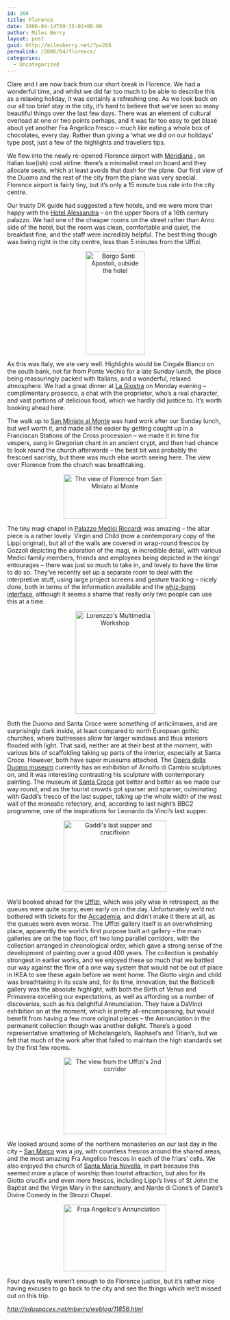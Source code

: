 ```yaml
---
id: 266
title: Florence
date: 2006-04-14T09:35:02+00:00
author: Miles Berry
layout: post
guid: http://milesberry.net/?p=266
permalink: /2006/04/florence/
categories:
  - Uncategorized
---
```

Clare and I are now back from our short break in Florence. We had a wonderful time, and whilst we did far too much to be able to describe this as a relaxing holiday, it was certainly a refreshing one. As we look back on our all too brief stay in the city, it’s hard to believe that we’ve seen so many beautiful things over the last few days. There was an element of cultural overload at one or two points perhaps, and it was far too easy to get blasé about yet another Fra Angelico fresco – much like eating a whole box of chocolates, every day. Rather than giving a ‘what we did on our holidays’ type post, just a few of the highlights and travellers tips.<!--more-->

We flew into the newly re-opened Florence airport with [Meridiana](http://www.meridiana.it/) , an Italian low(ish) cost airline: there’s a minimalist meal on board and they allocate seats, which at least avoids that dash for the plane. Our first view of the Duomo and the rest of the city from the plane was very special. Florence airport is fairly tiny, but it’s only a 15 minute bus ride into the city centre.

Our trusty DK guide had suggested a few hotels, and we were more than happy with the [Hotel Alessandra](http://www.hotelalessandra.com/) – on the upper floors of a 16th century palazzo. We had one of the cheaper rooms on the street rather than Arno side of the hotel, but the room was clean, comfortable and quiet, the breakfast fine, and the staff were incredibly helpful. The best thing though was being right in the city centre, less than 5 minutes from the Uffizi.</p> 

<div style="text-align: center">
  <img src="http://static.flickr.com/52/128316686_b9ee57ec5d_m.jpg" border="0" alt="Borgo Santi Apostoli, outside the hotel" width="139" height="240" />
</div>

</a>

As this was Italy, we ate very well. Highlights would be Cingale Bianco on the south bank, not far from Ponte Vechio for a late Sunday lunch, the place being reassuringly packed with Italians, and a wonderful, relaxed atmosphere. We had a great dinner at [La Giostra](///Users/mberry/Desktop/www.ristorantelagiostra.com) on Monday evening – complimentary prosecco, a chat with the proprietor, who’s a real character, and vast portions of delicious food, which we hardly did justice to. It’s worth booking ahead here.

The walk up to [San Miniato al Monte](http://en.wikipedia.org/wiki/Basilica_di_San_Miniato_al_Monte) was hard work after our Sunday lunch, but well worth it, and made all the easier by getting caught up in a Franciscan Stations of the Cross procession – we made it in time for vespers, sung in Gregorian chant in an ancient crypt, and then had chance to look round the church afterwards – the best bit was probably the frescoed sacristy, but there was much else worth seeing here. The view over Florence from the church was breathtaking.

<p align="center">
  <a href="http://www.flickr.com/photos/mberry/128316405/"><img src="http://static.flickr.com/56/128316405_3c6ed838b7_m.jpg" border="0" alt="The view of Florence from San Miniato al Monte" width="240" height="104" /></a>
</p>

The tiny magi chapel in [Palazzo Medici Riccardi](http://www.palazzo-medici.it/) was amazing – the altar piece is a rather lovely  Virgin and Child (now a contemporary copy of the Lippi original), but all of the walls are covered in wrap-round frescos by Gozzoli depicting the adoration of the magi, in incredible detail, with various Medici family members, friends and employees being depicted in the kings’ entourages – there was just so much to take in, and lovely to have the time to do so. They’ve recently set up a separate room to deal with the interpretive stuff, using large project screens and gesture tracking – nicely done, both in terms of the information available and the [whiz-bang interface](http://www.palazzo-medici.it/eng/sperimenta.htm), although it seems a shame that really only two people can use this at a time.

<p align="center">
  <a href="http://www.flickr.com/photos/mberry/128317095/"><img src="http://static.flickr.com/45/128317095_82948e3110_m.jpg" border="0" alt="Lorenzzo's Multimedia Workshop" width="185" height="240" /></a>
</p>

Both the Duomo and Santa Croce were something of anticlimaxes, and are surprisingly dark inside, at least compared to north European gothic churches, where buttresses allow for larger windows and thus interiors flooded with light. That said, neither are at their best at the moment, with various bits of scaffolding taking up parts of the interior, especially at Santa Croce. However, both have super museums attached. The [Opera della Duomo museum](http://www.operaduomo.firenze.it/) currently has an exhibition of Arnolfo di Cambio sculptures on, and it was interesting contrasting his sculpture with contemporary painting. The museum at [Santa Croce](http://en.wikipedia.org/wiki/Basilica_di_Santa_Croce_di_Firenze) got better and better as we made our way round, and as the tourist crowds got sparser and sparser, culminating with Gaddi’s fresco of the last supper, taking up the whole width of the west wall of the monastic refectory, and, according to last night’s BBC2 programme, one of the inspirations for Leonardo da Vinci’s last supper.

<p align="center">
  <a href="http://www.flickr.com/photos/mberry/128316207/"><img src="http://static.flickr.com/51/128316207_5ee77f92f7_m.jpg" border="0" alt="Gaddi's last supper and crucifixion" width="240" height="167" /></a>
</p>

We’d booked ahead for the [Uffizi](http://www.uffizi.firenze.it/), which was jolly wise in retrospect, as the queues were quite scary, even early on in the day. Unfortunately we’d not bothered with tickets for the [Accademia](http://www.polomuseale.firenze.it/accademia/), and didn’t make it there at all, as the queues were even worse. The Uffizi gallery itself is an overwhelming place, apparently the world’s first purpose built art gallery – the main galleries are on the top floor, off two long parallel corridors, with the collection arranged in chronological order, which gave a strong sense of the development of painting over a good 400 years. The collection is probably strongest in earlier works, and we enjoyed these so much that we battled our way against the flow of a one way system that would not be out of place in IKEA to see these again before we went home. The Giotto virgin and child was breathtaking in its scale and, for its time, innovation, but the Botticelli gallery was the absolute highlight, with both the Birth of Venus and Primavera excelling our expectations, as well as affording us a number of discoveries, such as his delightful Annunciation. They have a DaVinci exhibition on at the moment, which is pretty all-encompassing, but would benefit from having a few more original pieces – the Annunciation in the permanent collection though was another delight. There’s a good representative smattering of Michelangelo’s, Raphael’s and Titian’s, but we felt that much of the work after that failed to maintain the high standards set by the first few rooms.

<p align="center">
  <a href="http://www.flickr.com/photos/mberry/128315604/"><img src="http://static.flickr.com/45/128315604_ef377d1584_m.jpg" border="0" alt="The view from the Uffizi's 2nd corridor" width="240" height="180" /></a>
</p>

We looked around some of the northern monasteries on our last day in the city – [San Marco](http://www.polomuseale.firenze.it/english/musei/sanmarco/) was a joy, with countless frescos around the shared areas, and the most amazing Fra Angelico frescos in each of the friars’ cells. We also enjoyed the church of [Santa Maria Novella](http://en.wikipedia.org/wiki/Santa_Maria_Novella), in part because this seemed more a place of worship than tourist attraction, but also for its Giotto crucifix and even more frescos, including Lippi’s lives of St John the Baptist and the Virgin Mary in the sanctuary, and Nardo di Cione’s of Dante’s Divine Comedy in the Strozzi Chapel.

<p align="center">
  <a href="http://www.flickr.com/photos/mberry/128315850/"><img src="http://static.flickr.com/48/128315850_4e633262d0_m.jpg" border="0" alt="Frqa Angelico's Annunciation" width="240" height="156" /></a>
</p>

Four days really weren&#8217;t enough to do Florence justice, but it&#8217;s rather nice having excuses to go back to the city and see the things which we’d missed out on this trip.

_<http://eduspaces.net/mberry/weblog/11856.html>_
